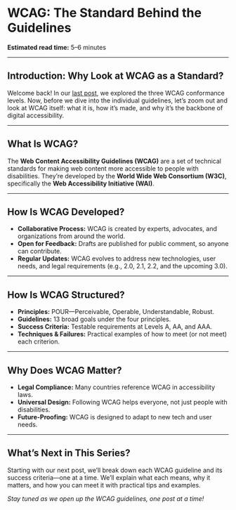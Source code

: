 <!--
title: WCAG: The Standard Behind the Guidelines
series: Making the Web Accessible for All
description: Explore the origins, structure, and ongoing evolution of the Web Content Accessibility Guidelines (WCAG)—who creates them, how they’re updated, and why they matter for digital inclusion.
keywords: wcag, web accessibility standards, w3c, accessibility guidelines, digital inclusion, wcag history, wcag structure, accessibility series
image: wcag-meta-overview.png
imageAlt: Abstract illustration of documents and checklists representing web standards
-->

# **WCAG: The Standard Behind the Guidelines**

**Estimated read time:** 5–6 minutes

---

## **Introduction: Why Look at WCAG as a Standard?**

Welcome back! In our [last post](./WCAG-Conformance-Levels-Explained-A-AA-AAA.md), we explored the three WCAG conformance levels. Now, before we dive into the individual guidelines, let’s zoom out and look at WCAG itself: what it is, how it’s made, and why it’s the backbone of digital accessibility.

---

## **What Is WCAG?**

The **Web Content Accessibility Guidelines (WCAG)** are a set of technical standards for making web content more accessible to people with disabilities. They’re developed by the **World Wide Web Consortium (W3C)**, specifically the **Web Accessibility Initiative (WAI)**.

---

## **How Is WCAG Developed?**

- **Collaborative Process:** WCAG is created by experts, advocates, and organizations from around the world.
- **Open for Feedback:** Drafts are published for public comment, so anyone can contribute.
- **Regular Updates:** WCAG evolves to address new technologies, user needs, and legal requirements (e.g., 2.0, 2.1, 2.2, and the upcoming 3.0).

---

## **How Is WCAG Structured?**

- **Principles:** POUR—Perceivable, Operable, Understandable, Robust.
- **Guidelines:** 13 broad goals under the four principles.
- **Success Criteria:** Testable requirements at Levels A, AA, and AAA.
- **Techniques & Failures:** Practical examples of how to meet (or not meet) each criterion.

---

## **Why Does WCAG Matter?**

- **Legal Compliance:** Many countries reference WCAG in accessibility laws.
- **Universal Design:** Following WCAG helps everyone, not just people with disabilities.
- **Future-Proofing:** WCAG is designed to adapt to new tech and user needs.

---

## **What’s Next in This Series?**

Starting with our next post, we’ll break down each WCAG guideline and its success criteria—one at a time. We’ll explain what each means, why it matters, and how you can meet it with practical tips and examples.

*Stay tuned as we open up the WCAG guidelines, one post at a time!*

